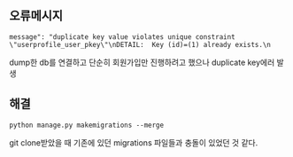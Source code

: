 ## 오류메시지
```
message": "duplicate key value violates unique constraint \"userprofile_user_pkey\"\nDETAIL:  Key (id)=(1) already exists.\n
```

dump한 db를 연결하고 단순히 회원가입만 진행하려고 했으나 duplicate key에러 발생


## 해결
```
python manage.py makemigrations --merge
```

git clone받았을 때 기존에 있던 migrations 파일들과 충돌이 있었던 것 같다. 

